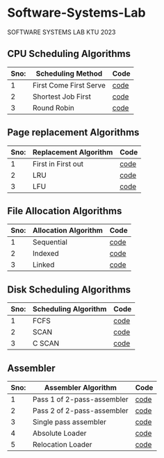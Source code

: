 # Software-Systems-Lab
SOFTWARE SYSTEMS LAB KTU 2023


## CPU Scheduling Algorithms
  
  |Sno:| Scheduling Method    |  Code          |
|----| ------------- | ------------- |
|1   | First Come First Serve| [code](CPUSched/fcfs.c)          |  
|2   |Shortest Job First| [code](CPUSched/sjf.c)          |
|3  | Round Robin| [code](CPUSched/rb.c)          | 


## Page replacement Algorithms
   |Sno:| Replacement Algorithm  |  Code          |
|----| ------------- | ------------- |
|1   | First in First out | [code](pageRep/fifo.c)          |  
|2   | LRU  | [code](pageRep/lru.c)          |
|3  | LFU  | [code](pageRep/lfu.c)          |


## File Allocation Algorithms
   |Sno:| Allocation Algorithm   |  Code          |
|----| ------------- | ------------- |
|1   | Sequential | [code](fileallocation/seq.c)          |  
|2   | Indexed | [code](fileallocation/indexed.c)          | 
|3   | Linked | [code](fileallocation/linked.c)          |


## Disk Scheduling Algorithms
   |Sno:| Scheduling Algorithm   |  Code          |
|----| ------------- | ------------- |
|1   | FCFS | [code](disk/fifo.c)          |  
|2   | SCAN  | [code](disk/scan.c)          | 
|3   | C SCAN  | [code](disk/mycscan.c)          | 

## Assembler 
   |Sno:| Assembler Algorithm   |  Code          |
|----| ------------- | ------------- |
|1   | Pass 1 of 2-pass-assembler | [code](assembler/pass1/pass1.c)          |  
|2   | Pass 2 of 2-pass-assembler | [code](assembler/pass2/pass2.c)          | 
|3   | Single pass assembler  | [code](assembler/singlepass/singlepass.c)          | 
|4   | Absolute Loader  | [code](assembler/absolute/absolute.c)          |
|5   | Relocation Loader  | [code](assembler/reloc/relocation.c)          |














